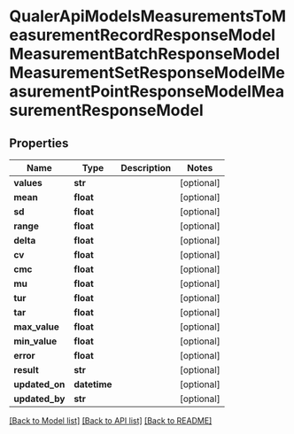 # QualerApiModelsMeasurementsToMeasurementRecordResponseModelMeasurementBatchResponseModelMeasurementSetResponseModelMeasurementPointResponseModelMeasurementResponseModel

## Properties
Name | Type | Description | Notes
------------ | ------------- | ------------- | -------------
**values** | **str** |  | [optional] 
**mean** | **float** |  | [optional] 
**sd** | **float** |  | [optional] 
**range** | **float** |  | [optional] 
**delta** | **float** |  | [optional] 
**cv** | **float** |  | [optional] 
**cmc** | **float** |  | [optional] 
**mu** | **float** |  | [optional] 
**tur** | **float** |  | [optional] 
**tar** | **float** |  | [optional] 
**max_value** | **float** |  | [optional] 
**min_value** | **float** |  | [optional] 
**error** | **float** |  | [optional] 
**result** | **str** |  | [optional] 
**updated_on** | **datetime** |  | [optional] 
**updated_by** | **str** |  | [optional] 

[[Back to Model list]](../README.md#documentation-for-models) [[Back to API list]](../README.md#documentation-for-api-endpoints) [[Back to README]](../README.md)


